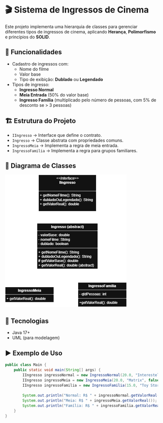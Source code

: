 # 🎬 Sistema de Ingressos de Cinema

Este projeto implementa uma hierarquia de classes para gerenciar diferentes tipos de ingressos de cinema, aplicando **Herança**, **Polimorfismo** e princípios do **SOLID**.

## 📌 Funcionalidades

- Cadastro de ingressos com:
    - Nome do filme
    - Valor base
    - Tipo de exibição: **Dublado** ou **Legendado**
- Tipos de ingresso:
    - **Ingresso Normal**
    - **Meia Entrada** (50% do valor base)
    - **Ingresso Família** (multiplicado pelo número de pessoas, com 5% de desconto se > 3 pessoas)

## 🏗️ Estrutura do Projeto

- `IIngresso` → Interface que define o contrato.
- `Ingresso` → Classe abstrata com propriedades comuns.
- `IngressoMeia` → Implementa a regra de meia entrada.
- `IngressoFamilia` → Implementa a regra para grupos familiares.

## 📖 Diagrama de Classes

![Diagrama de Classes](./src/img/diagrama-cinema.drawio.png)


## 🚀 Tecnologias

- Java 17+
- UML (para modelagem)

## ▶️ Exemplo de Uso

```java
public class Main {
    public static void main(String[] args) {
        IIngresso ingressoNormal = new IngressoNormal(20.0, "Interestelar", true);
        IIngresso ingressoMeia = new IngressoMeia(20.0, "Matrix", false);
        IIngresso ingressoFamilia = new IngressoFamilia(15.0, "Toy Story", true, 4);

        System.out.println("Normal: R$ " + ingressoNormal.getValorReal());
        System.out.println("Meia: R$ " + ingressoMeia.getValorReal());
        System.out.println("Família: R$ " + ingressoFamilia.getValorReal());
    }
}
